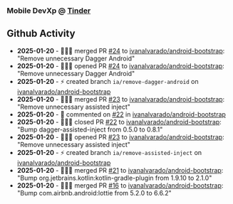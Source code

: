 ### Mobile DevXp @ [Tinder](https://medium.com/tinder)

## Github Activity
- **2025-01-20** - 🧑🏻‍💻 merged PR [#24](https://github.com/ivanalvarado/android-bootstrap/pull/24) to [ivanalvarado/android-bootstrap](https://github.com/ivanalvarado/android-bootstrap): "Remove unnecessary Dagger Android"
- **2025-01-20** - 🧑🏻‍💻 opened PR [#24](https://github.com/ivanalvarado/android-bootstrap/pull/24) to [ivanalvarado/android-bootstrap](https://github.com/ivanalvarado/android-bootstrap): "Remove unnecessary Dagger Android"
- **2025-01-20** - ⚡️ created branch `ia/remove-dagger-android` on [ivanalvarado/android-bootstrap](https://github.com/ivanalvarado/android-bootstrap)
- **2025-01-20** - 🧑🏻‍💻 merged PR [#23](https://github.com/ivanalvarado/android-bootstrap/pull/23) to [ivanalvarado/android-bootstrap](https://github.com/ivanalvarado/android-bootstrap): "Remove unnecessary assisted inject"
- **2025-01-20** - 💬 commented on [#22](https://api.github.com/repos/ivanalvarado/android-bootstrap/issues/22/comments) in [ivanalvarado/android-bootstrap](https://github.com/ivanalvarado/android-bootstrap)
- **2025-01-20** - 🧑🏻‍💻 closed PR [#22](https://github.com/ivanalvarado/android-bootstrap/pull/22) to [ivanalvarado/android-bootstrap](https://github.com/ivanalvarado/android-bootstrap): "Bump dagger-assisted-inject from 0.5.0 to 0.8.1"
- **2025-01-20** - 🧑🏻‍💻 opened PR [#23](https://github.com/ivanalvarado/android-bootstrap/pull/23) to [ivanalvarado/android-bootstrap](https://github.com/ivanalvarado/android-bootstrap): "Remove unnecessary assisted inject"
- **2025-01-20** - ⚡️ created branch `ia/remove-assisted-inject` on [ivanalvarado/android-bootstrap](https://github.com/ivanalvarado/android-bootstrap)
- **2025-01-20** - 🧑🏻‍💻 merged PR [#21](https://github.com/ivanalvarado/android-bootstrap/pull/21) to [ivanalvarado/android-bootstrap](https://github.com/ivanalvarado/android-bootstrap): "Bump org.jetbrains.kotlin:kotlin-gradle-plugin from 1.9.10 to 2.1.0"
- **2025-01-20** - 🧑🏻‍💻 merged PR [#16](https://github.com/ivanalvarado/android-bootstrap/pull/16) to [ivanalvarado/android-bootstrap](https://github.com/ivanalvarado/android-bootstrap): "Bump com.airbnb.android:lottie from 5.2.0 to 6.6.2"